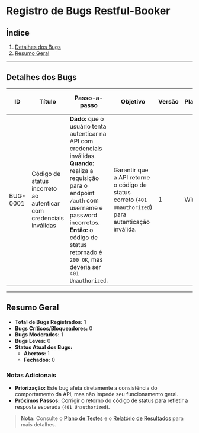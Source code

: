 # Registro de Bugs Restful-Booker

## Índice
1. [Detalhes dos Bugs](#detalhes-dos-bugs)  
2. [Resumo Geral](#resumo-geral)  

---

## Detalhes dos Bugs

| **ID**      | **Título**                                         | **Passo-a-passo**                                                                                                                                                           | **Objetivo**                                                                                | **Versão** | **Plataforma** | **Navegador**     | **Criticidade** | **Status** | **Evidência**                                                                                              | **Caso de Teste Relacionado** |
|-------------|---------------------------------------------------|---------------------------------------------------------------------------------------------------------------------------------------------------------------------------|--------------------------------------------------------------------------------------------|------------|----------------|-------------------|-----------------|------------|------------------------------------------------------------------------------------------------------------|--------------------------------|
| BUG-0001    | Código de status incorreto ao autenticar com credenciais inválidas | **Dado:** que o usuário tenta autenticar na API com credenciais inválidas.<br>**Quando:** realiza a requisição para o endpoint `/auth` com username e password incorretos.<br>**Então:** o código de status retornado é `200 OK`, mas deveria ser `401 Unauthorized`. | Garantir que a API retorne o código de status correto (`401 Unauthorized`) para autenticação inválida. | 1          | Windows        | Postman           | Moderada        | Aberto     | ![Evidência](./evidencias/BUG-0001-autenticacao-invalida.png)                                               | Teste de Autenticação Invalida |

---

## Resumo Geral

- **Total de Bugs Registrados:** 1  
- **Bugs Críticos/Bloqueadores:** 0  
- **Bugs Moderados:** 1  
- **Bugs Leves:** 0  
- **Status Atual dos Bugs:**  
  - **Abertos:** 1  
  - **Fechados:** 0  

### Notas Adicionais
- **Priorização:** Este bug afeta diretamente a consistência do comportamento da API, mas não impede seu funcionamento geral.
- **Próximos Passos:** Corrigir o retorno do código de status para refletir a resposta esperada (`401 Unauthorized`).

> **Nota:** Consulte o [Plano de Testes](./plano-testes.md) e o [Relatório de Resultados](./relatorio-resultados.md) para mais detalhes.

